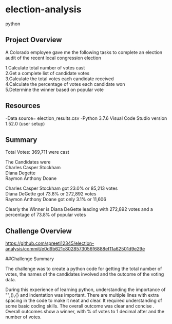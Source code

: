 # election-analysis
python

## Project Overview

A Colorado employee gave me the following tasks to complete an election audit of the recent local congression election 

1.Calculate total number of votes cast  
2.Get a complete list of candidate votes  
3.Calculate the total votes each candidate received  
4.Calculate the percentage of votes each candidate won  
5.Determine the winner based on popular vote  

## Resources
-Data source= election_results.csv
-Python 3.7.6  Visual Code Studio version 1.52.0 (user setup)

## Summary

Total Votes: 369,711 were cast

The Candidates were  
Charles Casper Stockham  
Diana Degette  
Raymon Anthony Doane  

Charles Casper Stockham got 23.0% or 85,213 votes  
Diana DeGette got 73.8% or 272,892 votes  
Raymon Anthony Doane got only 3.1% or 11,606  

Clearly the Winner is Diana DeGette leading with 272,892 votes and a percentage of 73.8% of popular votes  

## Challenge Overview
https://github.com/spreeti12345/election-analysis/commit/e0d9b621c8028573056f6888ef11a62501d9e29e

##Challenge Summary  

The challenge was to create a python code for getting the total number of votes, the names of the candidates involved and the outcome of the voting data. 

During this experience of learning python, understanding the importance of "",(),{} and indentation was important. There are multiple lines with extra spacing in the code to make it neat and clear. It required understanding of some basic coding skills. The overall outcome was clear and concise .  
Overall outcomes show a winner, with % of votes to 1 decimal after and the number of votes. 








